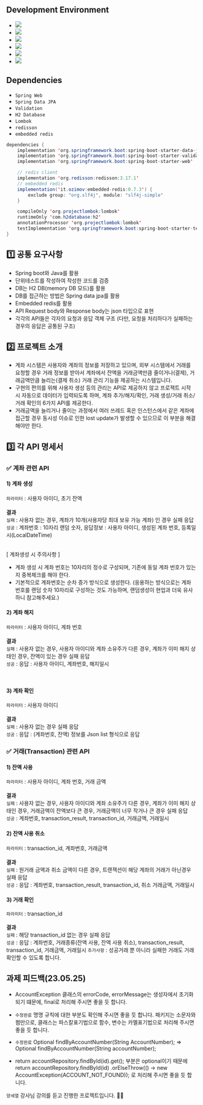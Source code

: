 

## Development Environment

- <img src="https://img.shields.io/badge/Windows-blue?style=flat&logo=windows&logoColor=white"/> 
- <img src="https://img.shields.io/badge/intellij-red?style=flat&logo=intellijidea&logoColor=white"/> 
- <img src="https://img.shields.io/badge/JDK_11-red?style=flat&logo=&logoColor=white"/>
- <img src="https://img.shields.io/badge/H2-skyblue?style=flat&logo=&logoColor=white"/>
- <img src="https://img.shields.io/badge/Gradle-blue?style=flat&logo=gradle&logoColor=white"/>
- <img src="https://img.shields.io/badge/Github-grey?style=flat&logo=github&logoColor=white"/>

## Dependencies
- ````Spring Web````
- ````Spring Data JPA````
- ````Validation ````
- ````H2 Database````
- ````Lombok````
- ````redisson````
- ````embedded redis````

```java
dependencies {
	implementation 'org.springframework.boot:spring-boot-starter-data-jpa'
	implementation 'org.springframework.boot:spring-boot-starter-validation'
	implementation 'org.springframework.boot:spring-boot-starter-web'

	// redis client
	implementation 'org.redisson:redisson:3.17.1'
	// embedded redis
	implementation('it.ozimov:embedded-redis:0.7.3') {
		exclude group: "org.slf4j", module: "slf4j-simple"
	}

	compileOnly 'org.projectlombok:lombok'
	runtimeOnly 'com.h2database:h2'
	annotationProcessor 'org.projectlombok:lombok'
	testImplementation 'org.springframework.boot:spring-boot-starter-test'
}
```

## 1️⃣ 공통 요구사항
- Spring boot와 Java를 활용
- 단위테스트를 작성하여 작성한 코드를 검증
- DB는 H2 DB(memory DB 모드)를 활용
- DB를 접근하는 방법은 Spring data jpa를 활용
- Embedded redis를 활용
- API Request body와 Response body는 json 타입으로 표현
- 각각의 API들은 각자의 요청과 응답 객체 구조 (다만, 요청을 처리하다가 실패하는 경우의 응답은 공통된 구조)

## 2️⃣ 프로젝트 소개
- 계좌 시스템은 사용자와 계좌의 정보를 저장하고 있으며, 외부 시스템에서 거래를 요청할 경우 거래 정보를 받아서 계좌에서 잔액을 거래금액만큼 줄이거나(결제), 거래금액만큼 늘리는(결제 취소) 거래 관리 기능을 제공하는 시스템입니다.
- 구현의 편의를 위해 사용자 생성 등의 관리는 API로 제공하지 않고 프로젝트 시작 시 자동으로 데이터가 입력되도록 하며, 계좌 추가/해지/확인, 거래 생성/거래 취소/거래 확인의 6가지 API를 제공한다.
- 거래금액을 늘리거나 줄이는 과정에서 여러 쓰레드 혹은 인스턴스에서 같은 계좌에 접근할 경우 동시성 이슈로 인한 lost update가 발생할 수 있으므로 이 부분을 해결해야만 한다.

## 3️⃣ 각 API 명세서

### ✅ 계좌 관련 API
#### 1) 계좌 생성
````파라미터```` : 사용자 아이디, 초기 잔액
<br>
<br>
<b>결과</b>
<br>
````실패```` : 사용자 없는 경우, 계좌가 10개(사용자당 최대 보유 가능 계좌) 인 경우 실패 응답
<br>
````성공```` : 계좌번호 : 10자리 랜덤 숫자, 응답정보 : 사용자 아이디, 생성된 계좌 번호, 등록일시(LocalDateTime)

<br>
[ 계좌생성 시 주의사항 ]
<br>

- 계좌 생성 시 계좌 번호는 10자리의 정수로 구성되며, 기존에 동일 계좌 번호가 있는지 중복체크를 해야 한다.
- 기본적으로 계좌번호는 순차 증가 방식으로 생성한다. (응용하는 방식으로는 계좌 번호를 랜덤 숫자 10자리로 구성하는 것도 가능하며, 랜덤생성이 현업과 더욱 유사하니 참고해주세요.)

#### 2) 계좌 해지
````파라미터```` : 사용자 아이디, 계좌 번호
<br>
<br>
<b>결과</b>
<br>
````실패```` : 사용자 없는 경우, 사용자 아이디와 계좌 소유주가 다른 경우, 계좌가 이미 해지 상태인 경우, 잔액이 있는 경우 실패 응답
<br>
````성공```` : 응답 : 사용자 아이디, 계좌번호, 해지일시

<br>

#### 3) 계좌 확인
````파라미터```` : 사용자 아이디
<br>
<br>
<b>결과</b>
<br>
````실패```` : 사용자 없는 경우 실패 응답
<br>
````성공```` : 응답 : (계좌번호, 잔액) 정보를 Json list 형식으로 응답


### ✅ 거래(Transaction) 관련 API
#### 1) 잔액 사용
````파라미터```` : 사용자 아이디, 계좌 번호, 거래 금액
<br>
<br>
<b>결과</b>
<br>
````실패```` : 사용자 없는 경우, 사용자 아이디와 계좌 소유주가 다른 경우, 계좌가 이미 해지 상태인 경우, 거래금액이 잔액보다 큰 경우, 거래금액이 너무 작거나 큰 경우 실패 응답
<br>
````성공```` : 계좌번호, transaction_result, transaction_id, 거래금액, 거래일시

#### 2) 잔액 사용 취소
````파라미터```` : transaction_id, 계좌번호, 거래금액
<br>
<br>
<b>결과</b>
<br>
````실패```` : 원거래 금액과 취소 금액이 다른 경우, 트랜잭션이 해당 계좌의 거래가 아닌경우 실패 응답
<br>
````성공```` : 응답 : 계좌번호, transaction_result, transaction_id, 취소 거래금액, 거래일시

#### 3) 거래 확인
````파라미터```` : transaction_id
<br>
<br>
<b>결과</b>
<br>
````실패```` : 해당 transaction_id 없는 경우 실패 응답
<br>
````성공```` : 응답 : 계좌번호, 거래종류(잔액 사용, 잔액 사용 취소), transaction_result, transaction_id, 거래금액, 거래일시
````추가사항```` : 성공거래 뿐 아니라 실패한 거래도 거래 확인할 수 있도록 합니다.
<br>

## 과제 피드백(23.05.25)

- AccountException 클래스의 errorCode, errorMessage는 생성자에서 초기화되기 떄문에, final로 처리해 주시면 좋을 듯 합니다.
- ````수정완료```` 명명 규칙에 대한 부분도 확인해 주시면 좋을 듯 합니다. 패키지는 소문자와 쩜만으로, 클래스는 파스칼표기법으로 함수, 변수는 카멜표기법으로 처리해 주시면 좋을 듯 합니다.
- ````수정완료```` Optional findByAccountNumber(String AccountNumber); => Optional findByAccountNumber(String accountNumber);

- return accountRepository.findById(id).get();
부분은 optional이기 때문에
return accountRepository.findById(id)
.orElseThrow(() -> new AccountException(ACCOUNT_NOT_FOUND));
로 처리해 주시면 좋을 듯 합니다.


<code>양세열</code> 강사님 강의를 듣고 진행한 프로젝트입니다. 👨‍🎓
